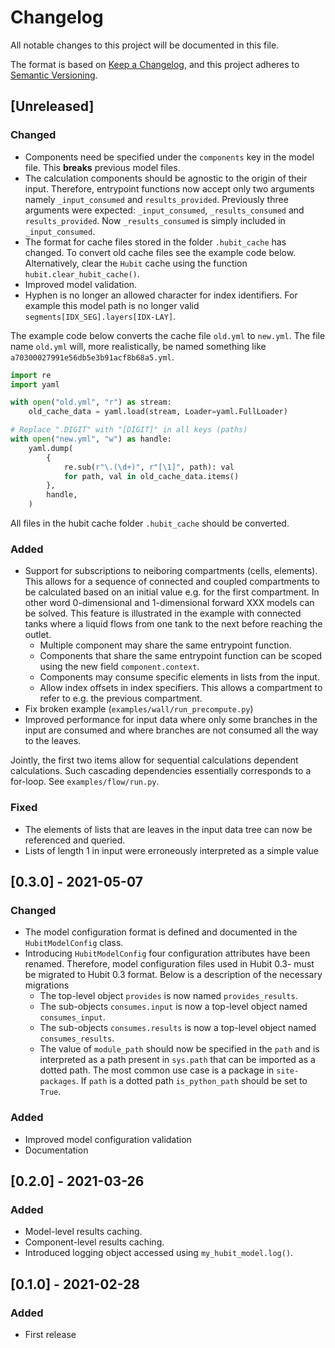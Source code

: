 # Changelog
All notable changes to this project will be documented in this file.

The format is based on [Keep a Changelog](https://keepachangelog.com/en/1.0.0/),
and this project adheres to [Semantic Versioning](https://semver.org/spec/v2.0.0.html).

## [Unreleased]
### Changed
- Components need be specified under the `components` key in the model file. This **breaks** previous model files.
- The calculation components should be agnostic to the origin of their input. Therefore, entrypoint functions now accept only two arguments namely `_input_consumed` and `results_provided`. Previously three arguments were expected: `_input_consumed`, `_results_consumed` and `results_provided`. Now `_results_consumed` is simply included in `_input_consumed`.
- The format for cache files stored in the folder `.hubit_cache` has changed. To convert old cache files see the example code below. Alternatively, clear the `Hubit` cache using the function `hubit.clear_hubit_cache()`.
- Improved model validation.
- Hyphen is no longer an allowed character for index identifiers. For example this model path is no longer valid `segments[IDX_SEG].layers[IDX-LAY]`.

The example code below converts the cache file `old.yml` to `new.yml`. The file name `old.yml` will, more realistically, be named something like `a70300027991e56db5e3b91acf8b68a5.yml`.


```python
import re
import yaml

with open("old.yml", "r") as stream:
    old_cache_data = yaml.load(stream, Loader=yaml.FullLoader)

# Replace ".DIGIT" with "[DIGIT]" in all keys (paths)
with open("new.yml", "w") as handle:
    yaml.dump(
        {
            re.sub(r"\.(\d+)", r"[\1]", path): val
            for path, val in old_cache_data.items()
        },
        handle,
    )
```
All files in the hubit cache folder `.hubit_cache` should be converted.

### Added
- Support for subscriptions to neiboring compartments (cells, elements). This allows for a sequence of connected and coupled compartments to be calculated based on an initial value e.g. for the first compartment. In other word 0-dimensional and 1-dimensional forward XXX models can be solved. This feature is illustrated in the example with connected tanks where a liquid flows from one tank to the next before reaching the outlet. 
    - Multiple component may share the same entrypoint function.
    - Components that share the same entrypoint function can be scoped using the new field `component.context`.
    - Components may consume specific elements in lists from the input.
    - Allow index offsets in index specifiers. This allows a compartment to refer to e.g. the previous compartment. 
- Fix broken example (`examples/wall/run_precompute.py`)
- Improved performance for input data where only some branches in the input are consumed and where branches are not consumed all the way to the leaves.

Jointly, the first two items allow for sequential calculations dependent calculations. Such cascading dependencies essentially corresponds to a for-loop. See `examples/flow/run.py`.

### Fixed
- The elements of lists that are leaves in the input data tree can now be referenced and queried. 
- Lists of length 1 in input were erroneously interpreted as a simple value 

## [0.3.0] - 2021-05-07
### Changed
- The model configuration format is defined and documented in the `HubitModelConfig` class.
- Introducing `HubitModelConfig` four configuration attributes have been renamed. Therefore, model configuration files used in Hubit 0.3- must be migrated to Hubit 0.3 format. Below is a description of the necessary migrations
    - The top-level object `provides` is now named `provides_results`.
    - The sub-objects `consumes.input` is now a top-level object named `consumes_input`.
    - The sub-objects `consumes.results` is now a top-level object named `consumes_results`.
    - The value of `module_path` should now be specified in the `path` and is interpreted as a path present in `sys.path` that can be imported as a dotted path. 
    The most common use case is a package in `site-packages`. If `path` is a dotted path
    `is_python_path` should be set to `True`.

### Added
- Improved model configuration validation
- Documentation


## [0.2.0] - 2021-03-26
### Added
- Model-level results caching. 
- Component-level results caching. 
- Introduced logging object accessed using `my_hubit_model.log()`. 

## [0.1.0] - 2021-02-28
### Added
- First release
